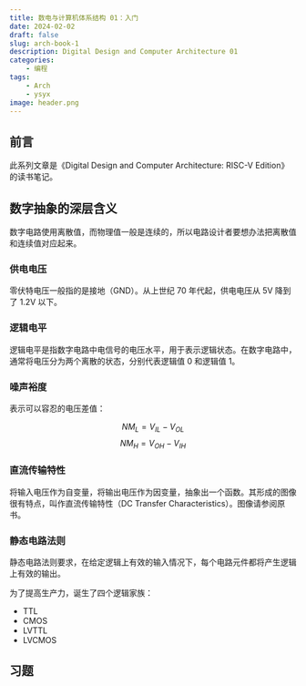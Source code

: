 ```yaml
---
title: 数电与计算机体系结构 01：入门
date: 2024-02-02
draft: false
slug: arch-book-1
description: Digital Design and Computer Architecture 01
categories:
    - 编程
tags:
    - Arch
    - ysyx
image: header.png
---
```

## 前言

此系列文章是《Digital Design and Computer Architecture: RISC-V Edition》的读书笔记。

## 数字抽象的深层含义

数字电路使用离散值，而物理值一般是连续的，所以电路设计者要想办法把离散值和连续值对应起来。

### 供电电压

零伏特电压一般指的是接地（GND）。从上世纪 70 年代起，供电电压从 5V 降到了 1.2V 以下。

### 逻辑电平

逻辑电平是指数字电路中电信号的电压水平，用于表示逻辑状态。在数字电路中，通常将电压分为两个离散的状态，分别代表逻辑值 0 和逻辑值 1。

### 噪声裕度

表示可以容忍的电压差值：

$$ NM_{L} = V_{IL} - V_{OL}$$
$$ NM_{H} = V_{OH} - V_{IH}$$

### 直流传输特性

将输入电压作为自变量，将输出电压作为因变量，抽象出一个函数。其形成的图像很有特点，叫作直流传输特性（DC Transfer Characteristics）。图像请参阅原书。

### 静态电路法则

静态电路法则要求，在给定逻辑上有效的输入情况下，每个电路元件都将产生逻辑上有效的输出。

为了提高生产力，诞生了四个逻辑家族：

- TTL
- CMOS
- LVTTL
- LVCMOS

## 习题

